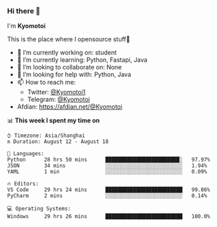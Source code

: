 ### Hi there 👋

I'm **Kyomotoi**

This is the place where I opensource stuff🤺

- 🔭 I’m currently working on: student
- 🌱 I’m currently learning: Python, Fastapi, Java
- 👯 I’m looking to collaborate on: None
- 🤔 I’m looking for help with: Python, Java
- 📫 How to reach me: 
    - Twitter: [@Kyomotoi1](https://twitter.com/Kyomotoi1) 
    - Telegram: [@Kyomotoi](https://t.me/Kyomotoi)
- Afdian: <https://afdian.net/@Kyomotoi>

📊 **This week I spent my time on**
<!--START_SECTION:waka-->
```text
⌚︎ Timezone: Asia/Shanghai
🔛 Duration: August 12 - August 18

💬 Languages: 
Python      28 hrs 50 mins      ████████████████████████░   97.97% 
JSON        34 mins             ░░░░░░░░░░░░░░░░░░░░░░░░░   1.94% 
YAML        1 min               ░░░░░░░░░░░░░░░░░░░░░░░░░   0.09%

🔥 Editors: 
VS Code     29 hrs 24 mins      █████████████████████████   99.86% 
PyCharm     2 mins              ░░░░░░░░░░░░░░░░░░░░░░░░░   0.14%

💻 Operating Systems: 
Windows     29 hrs 26 mins      █████████████████████████   100.0%
```
<!--END_SECTION:waka-->
